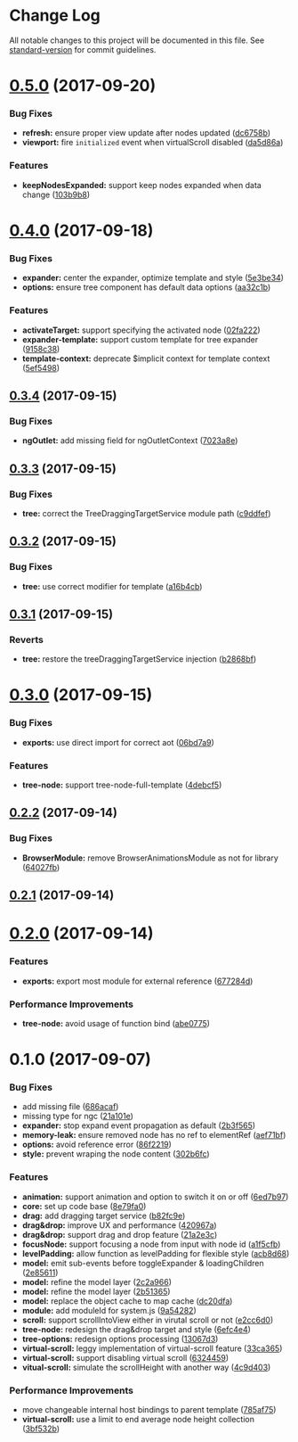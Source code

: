 # Change Log

All notable changes to this project will be documented in this file. See [standard-version](https://github.com/conventional-changelog/standard-version) for commit guidelines.

<a name="0.5.0"></a>
# [0.5.0](https://github.com/e-cloud/ngx-tree/compare/v0.4.0...v0.5.0) (2017-09-20)


### Bug Fixes

* **refresh:** ensure proper view update after nodes updated ([dc6758b](https://github.com/e-cloud/ngx-tree/commit/dc6758b))
* **viewport:** fire `initialized` event when virtualScroll disabled ([da5d86a](https://github.com/e-cloud/ngx-tree/commit/da5d86a))


### Features

* **keepNodesExpanded:** support keep nodes expanded when data change ([103b9b8](https://github.com/e-cloud/ngx-tree/commit/103b9b8))



<a name="0.4.0"></a>
# [0.4.0](https://github.com/e-cloud/ngx-tree/compare/v0.3.4...v0.4.0) (2017-09-18)


### Bug Fixes

* **expander:** center the expander, optimize template and style ([5e3be34](https://github.com/e-cloud/ngx-tree/commit/5e3be34))
* **options:** ensure tree component has default data options ([aa32c1b](https://github.com/e-cloud/ngx-tree/commit/aa32c1b))


### Features

* **activateTarget:** support specifying the activated node ([02fa222](https://github.com/e-cloud/ngx-tree/commit/02fa222))
* **expander-template:** support custom template for tree expander ([9158c38](https://github.com/e-cloud/ngx-tree/commit/9158c38))
* **template-context:** deprecate $implicit context for template context ([5ef5498](https://github.com/e-cloud/ngx-tree/commit/5ef5498))



<a name="0.3.4"></a>
## [0.3.4](https://github.com/e-cloud/ngx-tree/compare/v0.3.3...v0.3.4) (2017-09-15)


### Bug Fixes

* **ngOutlet:** add missing field for ngOutletContext ([7023a8e](https://github.com/e-cloud/ngx-tree/commit/7023a8e))



<a name="0.3.3"></a>
## [0.3.3](https://github.com/e-cloud/ngx-tree/compare/v0.3.2...v0.3.3) (2017-09-15)


### Bug Fixes

* **tree:** correct the TreeDraggingTargetService module path ([c9ddfef](https://github.com/e-cloud/ngx-tree/commit/c9ddfef))



<a name="0.3.2"></a>
## [0.3.2](https://github.com/e-cloud/ngx-tree/compare/v0.3.1...v0.3.2) (2017-09-15)


### Bug Fixes

* **tree:** use correct modifier for template ([a16b4cb](https://github.com/e-cloud/ngx-tree/commit/a16b4cb))



<a name="0.3.1"></a>
## [0.3.1](https://github.com/e-cloud/ngx-tree/compare/v0.3.0...v0.3.1) (2017-09-15)


### Reverts

* **tree:** restore the treeDraggingTargetService injection ([b2868bf](https://github.com/e-cloud/ngx-tree/commit/b2868bf))



<a name="0.3.0"></a>
# [0.3.0](https://github.com/e-cloud/ngx-tree/compare/v0.2.2...v0.3.0) (2017-09-15)


### Bug Fixes

* **exports:** use direct import for correct aot ([06bd7a9](https://github.com/e-cloud/ngx-tree/commit/06bd7a9))


### Features

* **tree-node:** support tree-node-full-template ([4debcf5](https://github.com/e-cloud/ngx-tree/commit/4debcf5))



<a name="0.2.2"></a>
## [0.2.2](https://github.com/e-cloud/ngx-tree/compare/v0.2.1...v0.2.2) (2017-09-14)


### Bug Fixes

* **BrowserModule:** remove BrowserAnimationsModule as not for library ([64027fb](https://github.com/e-cloud/ngx-tree/commit/64027fb))



<a name="0.2.1"></a>
## [0.2.1](https://github.com/e-cloud/ngx-tree/compare/v0.2.0...v0.2.1) (2017-09-14)



<a name="0.2.0"></a>
# [0.2.0](https://github.com/e-cloud/ngx-tree/compare/v0.1.0...v0.2.0) (2017-09-14)


### Features

* **exports:** export most module for external reference ([677284d](https://github.com/e-cloud/ngx-tree/commit/677284d))


### Performance Improvements

* **tree-node:** avoid usage of function bind ([abe0775](https://github.com/e-cloud/ngx-tree/commit/abe0775))



<a name="0.1.0"></a>
# 0.1.0 (2017-09-07)


### Bug Fixes

* add missing file ([686acaf](https://github.com/e-cloud/ngx-tree/commit/686acaf))
* missing type for ngc ([21a101e](https://github.com/e-cloud/ngx-tree/commit/21a101e))
* **expander:** stop expand event propagation as default ([2b3f565](https://github.com/e-cloud/ngx-tree/commit/2b3f565))
* **memory-leak:** ensure removed node has no ref to elementRef ([aef71bf](https://github.com/e-cloud/ngx-tree/commit/aef71bf))
* **options:** avoid reference error ([86f2219](https://github.com/e-cloud/ngx-tree/commit/86f2219))
* **style:** prevent wraping the node content ([302b6fc](https://github.com/e-cloud/ngx-tree/commit/302b6fc))


### Features

* **animation:** support animation and option to switch it on or off ([6ed7b97](https://github.com/e-cloud/ngx-tree/commit/6ed7b97))
* **core:** set up code base ([8e79fa0](https://github.com/e-cloud/ngx-tree/commit/8e79fa0))
* **drag:** add dragging target service ([b82fc9e](https://github.com/e-cloud/ngx-tree/commit/b82fc9e))
* **drag&drop:** improve UX and performance ([420967a](https://github.com/e-cloud/ngx-tree/commit/420967a))
* **drag&drop:** support drag and drop feature ([21a2e3c](https://github.com/e-cloud/ngx-tree/commit/21a2e3c))
* **focusNode:** support focusing a node from input with node id ([a1f5cfb](https://github.com/e-cloud/ngx-tree/commit/a1f5cfb))
* **levelPadding:** allow function as levelPadding for flexible style ([acb8d68](https://github.com/e-cloud/ngx-tree/commit/acb8d68))
* **model:** emit sub-events before toggleExpander & loadingChildren ([2e85611](https://github.com/e-cloud/ngx-tree/commit/2e85611))
* **model:** refine the model layer ([2c2a966](https://github.com/e-cloud/ngx-tree/commit/2c2a966))
* **model:** refine the model layer ([2b51365](https://github.com/e-cloud/ngx-tree/commit/2b51365))
* **model:** replace the object cache to map cache ([dc20dfa](https://github.com/e-cloud/ngx-tree/commit/dc20dfa))
* **module:** add moduleId for system.js ([9a54282](https://github.com/e-cloud/ngx-tree/commit/9a54282))
* **scroll:** support scrollIntoView either in virutal scroll or not ([e2cc6d0](https://github.com/e-cloud/ngx-tree/commit/e2cc6d0))
* **tree-node:** redesign the drag&drop target and style ([6efc4e4](https://github.com/e-cloud/ngx-tree/commit/6efc4e4))
* **tree-options:** redesign options processing ([13067d3](https://github.com/e-cloud/ngx-tree/commit/13067d3))
* **virtual-scroll:** leggy implementation of virtual-scroll feature ([33ca365](https://github.com/e-cloud/ngx-tree/commit/33ca365))
* **virtual-scroll:** support disabling virtual scroll ([6324459](https://github.com/e-cloud/ngx-tree/commit/6324459))
* **vitual-scroll:** simulate the scrollHeight with another way ([4c9d403](https://github.com/e-cloud/ngx-tree/commit/4c9d403))


### Performance Improvements

* move changeable internal host bindings to parent template ([785af75](https://github.com/e-cloud/ngx-tree/commit/785af75))
* **virtual-scroll:** use a limit to end average node height collection ([3bf532b](https://github.com/e-cloud/ngx-tree/commit/3bf532b))
